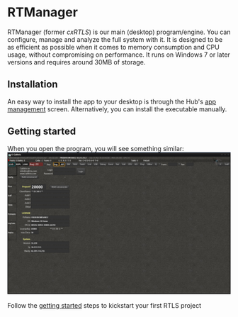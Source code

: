 # RTManager

RTManager (former *cxRTLS*) is our main (desktop) program/engine. You can configure, manage and analyze the full system with it.
It is designed to be as efficient as possible when it comes to memory consumption and CPU usage, without compromising on performance.
It runs on Windows 7 or later versions and requires around 30MB of storage.

## Installation
An easy way to install the app to your desktop is through the Hub's [app management](https://docs.rtloc.com/hub/apps.html) screen. Alternatively, you can install the executable manually.

## Getting started
When you open the program, you will see something similar:
![overview](./img/cxRTLS/1_raw.png)

Follow the [getting started](/getstarted/pro_positioning_getting_started.html) steps to kickstart your first RTLS project
